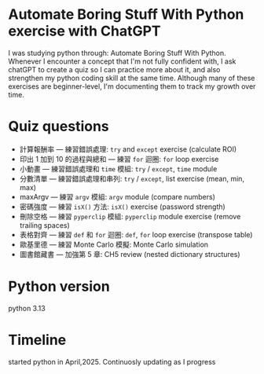 # Automate Boring Stuff  With Python exercise with ChatGPT
I was studying python through: Automate Boring Stuff With Python. Whenever I encounter a concept that I'm not fully confident with, I ask chatGPT to create a quiz so I can practice more about it, and also strengthen my python coding skill at the same time. Although many of these exercises are beginner-level, I'm documenting them to track my growth over time.

# Quiz questions
- 計算報酬率 — 練習錯誤處理: `try` and `except` exercise (calculate ROI)  
- 印出 1 加到 10 的過程與總和 — 練習 `for` 迴圈: `for` loop exercise  
- 小動畫 — 練習錯誤處理和 `time` 模組: `try` / `except`, `time` module  
- 分數清單 — 練習錯誤處理和串列: `try` / `except`, list exercise (mean, min, max)  
- maxArgv — 練習 `argv` 模組: `argv` module (compare numbers)  
- 密碼強度 — 練習 `isX()` 方法: `isX()` exercise (password strength)  
- 刪除空格 — 練習 `pyperclip` 模組: `pyperclip` module exercise (remove trailing spaces)  
- 表格對齊 — 練習 `def` 和 `for` 迴圈: `def`, `for` loop exercise (transpose table)  
- 歐基里德 — 練習 Monte Carlo 模擬: Monte Carlo simulation  
- 圖書館藏書 — 加強第 5 章: CH5 review (nested dictionary structures)
# Python version
python 3.13

# Timeline
started python in April,2025. Continuosly updating as I progress
